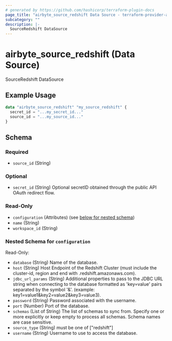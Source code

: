 ```yaml
---
# generated by https://github.com/hashicorp/terraform-plugin-docs
page_title: "airbyte_source_redshift Data Source - terraform-provider-airbyte"
subcategory: ""
description: |-
  SourceRedshift DataSource
---
```


# airbyte_source_redshift (Data Source)

SourceRedshift DataSource

## Example Usage

```terraform
data "airbyte_source_redshift" "my_source_redshift" {
  secret_id = "...my_secret_id..."
  source_id = "...my_source_id..."
}
```

<!-- schema generated by tfplugindocs -->
## Schema

### Required

- `source_id` (String)

### Optional

- `secret_id` (String) Optional secretID obtained through the public API OAuth redirect flow.

### Read-Only

- `configuration` (Attributes) (see [below for nested schema](#nestedatt--configuration))
- `name` (String)
- `workspace_id` (String)

<a id="nestedatt--configuration"></a>
### Nested Schema for `configuration`

Read-Only:

- `database` (String) Name of the database.
- `host` (String) Host Endpoint of the Redshift Cluster (must include the cluster-id, region and end with .redshift.amazonaws.com).
- `jdbc_url_params` (String) Additional properties to pass to the JDBC URL string when connecting to the database formatted as 'key=value' pairs separated by the symbol '&'. (example: key1=value1&key2=value2&key3=value3).
- `password` (String) Password associated with the username.
- `port` (Number) Port of the database.
- `schemas` (List of String) The list of schemas to sync from. Specify one or more explicitly or keep empty to process all schemas. Schema names are case sensitive.
- `source_type` (String) must be one of ["redshift"]
- `username` (String) Username to use to access the database.


